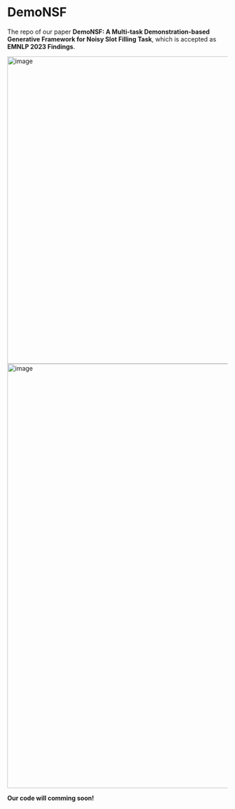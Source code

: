 # DemoNSF
The repo of our paper **DemoNSF: A Multi-task Demonstration-based Generative Framework for Noisy Slot Filling Task**, which is accepted as **EMNLP 2023 Findings**.

<img width="700" alt="image" src="https://github.com/dongguanting/Demo-NSF/assets/60767110/0889d577-7b22-46f4-a074-44cb78da4ad8">

<img width="967" alt="image" src="https://github.com/dongguanting/Demo-NSF/assets/60767110/6d4e0ced-180d-4bcd-b093-48d83d61203e">


**Our code will comming soon!**
